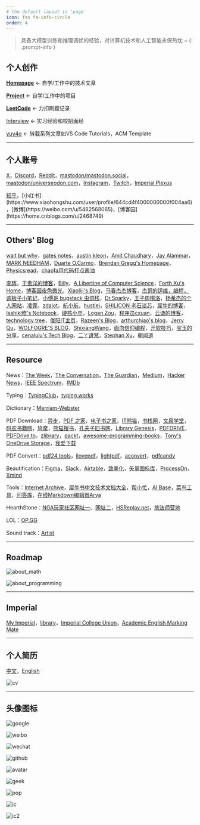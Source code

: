 ```yaml
---
# the default layout is 'page'
icon: fas fa-info-circle
order: 4
---
```


> 具备大模型训练和推理调优的经验，对计算机技术和人工智能永保热忱 ~ 
{: .prompt-info }

## 个人创作
[**Homepage**](https://yuy4o.github.io) <- 自学/工作中的技术文章

[**Project**](https://yuy4o.github.io/project/) <- 自学/工作中的项目

[**LeetCode**](https://yuy4o.github.io/leetcode/) <- 力扣刷题记录

[Interview](https://yuy4o.github.io/interview/) <- 实习经验和校招面经

[yuy4o](https://yuy4o.github.io/yuy4o/) <- 转载系列文章如VS Code Tutorials，ACM Template

---
## 个人账号

[X](https://twitter.com/yuy4o)，[Discord](https://discord.com/)，[Reddit](https://www.reddit.com/user/yuy4oj/)，[mastodon/mastodon.social](https://mastodon.social/@yuy4o)，[mastodon/universeodon.com](https://universeodon.com/@yuy4o)，[Instagram](https://www.instagram.com/yuy4oj/)，[Twitch](https://www.twitch.tv/yuy4oj)，[Imperial Plexus](https://plexus.imperial.ac.uk/)

[知乎](https://www.zhihu.com/people/yj522_)，[小红书](https://www.xiaohongshu.com/user/profile/644cd4f4000000000f004aa6)，[微博](https://weibo.com/u/5482568065)，[博客园](https://home.cnblogs.com/u/2468749)

---

## Others' Blog
[wait but why](https://waitbutwhy.com/)，[gates notes](https://www.gatesnotes.com/)，[austin kleon](https://austinkleon.com/)，[Amit Chaudhary](https://amitness.com/)，[Jay Alammar](https://jalammar.github.io/)，[MARK NEEDHAM](https://www.markhneedham.com/)，[Duarte O.Carmo](https://duarteocarmo.com/)，[Brendan Gregg's Homepage](https://www.brendangregg.com/)，[Physicsread](https://www.physicsread.com/)，[chaofa用代码打点酱油](https://bruceyuan.com/)

[李辉](https://greyli.com/)，[于贵洋的博客](https://yuguiyang.github.io/)，[Billy](https://zhengtq.github.io/)，[A Libertine of Computer Science](https://csruiliu.github.io/blog/)，[Forth Xu's Home](https://forthxu.com/)，[博客园夜色微光](https://www.cnblogs.com/novwind)，[Xiaoliji's Blog](https://darktiantian.github.io/)，[马春杰杰博客](https://www.machunjie.com/)，[杰哥的运维，编程，调板子小笔记](https://jia.je/)，[小傅哥 bugstack 虫洞栈](https://bugstack.cn/)，[Dr.Sparky](https://blog.mosklia.cn/)，[王子周棋洛](https://zhouql.vip/)，[杨希杰的个人网站](https://yang-xijie.github.io/)，[凌莞](https://nyac.at/)，[zdaiot](https://www.zdaiot.com/)，[航小航](https://www.sail.name/#blog)，[hustlei](https://hustlei.github.io/)，[SHILICON 老石谈芯](https://shilicon.com/)，[犀牛的博客](https://benpaodewoniu.github.io/)，[Isshiki修's Notebook](https://note.isshikih.top/)，[硬核小卒](https://jacksonwuu.github.io/blog/)，[Logan Zou](https://logan-zou.github.io/)，[程序员cxuan](https://www.eet-china.com/mp/u3969831)，[云谦的博客](https://sorrycc.com/)，[technology tree](https://duanjinyi.gitee.io/index/)，[俊阳IT主页](https://fanjunyang.zone/)，[Razeen's Blog](https://razeen.me/)，[arthurchiao's blog](https://arthurchiao.art/index.html)，[Jerry Qu](https://imququ.com/)，[WOLFOGRE'S BLOG](https://blog.wolfogre.com/)，[ShixiangWang](https://shixiangwang.github.io/)，[面向信仰编程](https://draveness.me/)，[开软技巧](https://www.chinaoss.net/blogs)，[宝玉的分享](https://baoyu.io/)，[cenalulu's Tech Blog](http://cenalulu.github.io/)，[二丫讲梵](https://wiki.eryajf.net/)，[Stephan Xu](http://www.fenzhengrou.wang/)，[朝闻道](https://www.cnblogs.com/findumars/)

---
## Resource

News：[The Week](https://theweek.com/)，[The Conversation](https://theconversation.com/global)，[The Guardian](https://www.theguardian.com/)，[Medium](https://medium.com/)，[Hacker News](https://news.ycombinator.com/)，[IEEE Spectrum](https://spectrum.ieee.org)，[IMDb](https://www.imdb.com/)

Typing：[TypingClub](https://www.typingclub.com/sportal/)，[typing.works](https://typing.works/)

Dictionary：[Merriam-Webster](https://www.merriam-webster.com/)

PDF Download：[异步](https://www.epubit.com/)，[PDF 之家](https://homeofpdf.com/)，[电子书之家](https://honeypdf.com/)，[IT熊猫](https://itpanda.net/)，[书栈网](https://www.bookstack.cn/)，[文泉学堂](https://www.wqxuetang.com/)，[码农书籍网](https://www.manongbook.com/)，[鸠摩](https://www.jiumodiary.com/)，[熊猫搜书](https://xmsoushu.com/#/)，[孔夫子旧书网](https://www.kongfz.com/)，[Library Genesis](https://libgen.rs/)，[PDFDRIVE](https://www.pdfdrive.com/)，[PDFDrive.to](https://pdfdrive.to/)，[zlibrary](https://zlibrary.to/)，[packt](https://subscription.packtpub.com/)，[awesome-programming-books](https://awesome-programming-books.github.io/)，[Tony's OneDrive Storage](https://storage.iamsjy.com/)，[我爱下载](https://www.5aixz.com/Pythondianzishu/)

PDF Convert：[pdf24 tools](https://tools.pdf24.org/zh/)，[ilovepdf](https://www.ilovepdf.com/zh-cn)，[lightpdf](https://lightpdf.com/)，[aconvert](https://www.aconvert.com/)，[pdfcandy](https://pdfcandy.com/)

Beautification：[Figma](https://www.figma.com/)，[Slack](https://www.slack.com/)，[Airtable](https://www.airtable.com/)，[致美化](https://zhutix.com/)，[矢量图标库](https://www.iconfont.cn/)，[ProcessOn](https://www.processon.com/popular)，[Xmind](https://xmind.ai/)

Tools：[Internet Archive](https://archive.org/)，[犀牛书中文技术文档大全](https://xiniushu.com/)，[帮小忙](https://tool.browser.qq.com/)，[AI Base](https://top.aibase.com/)，[菜鸟工具](https://www.jyshare.com/)，[问答库](https://www.asklib.com/)，[在线Markdown编辑器Arya](https://markdown.lovejade.cn/)

HearthStone：[NGA玩家社区网址一](https://bbs.nga.cn/)、[网址二](https://nga.cn/)，[HSReplay.net](https://hsreplay.net/)，[旅法师营地](https://www.iyingdi.com/)

LOL：[OP.GG](https://www.op.gg/champions)

Sound track：[Artist](https://artlist.io/)

---
## Roadmap

![about_math](https://raw.githubusercontent.com/yuy4o/yuy4o/main/figures/about_math.jpg)

![about_programming](https://raw.githubusercontent.com/yuy4o/yuy4o/main/figures/about_programming.png)

---
## Imperial

[My Imperial](https://my.imperial.ac.uk)，[library](https://library-search.imperial.ac.uk/discovery/search?vid=44IMP_INST:ICL_VU1)，[Imperial College Union](https://www.imperialcollegeunion.org/activities/a-to-z)，[Academic English Marking Mate](writingtools.xjtlu.edu.cn:8080/mm/markingmate.html)

---
## 个人简历
[中文](https://yuy4o.github.io/yuy4o/resume/resume_chinese.pdf)，[English](https://yuy4o.github.io/yuy4o/resume/resume_english.pdf)

![cv](https://raw.githubusercontent.com/yuy4o/yuy4o/main/figures/resume_chinese.png)

---
## 头像图标

![google](https://raw.githubusercontent.com/yuy4o/yuy4o/main/figures/icon_google.jpg)

![weibo](https://raw.githubusercontent.com/yuy4o/yuy4o/main/figures/icon_weibo.jpg)

![wechat](https://raw.githubusercontent.com/yuy4o/yuy4o/main/figures/icon_wechat.jpg)

![github](https://raw.githubusercontent.com/yuy4o/yuy4o/main/figures/icon_github.png)

![avatar](https://raw.githubusercontent.com/yuy4o/yuy4o/main/figures/icon_avatar.jpg)

![geek](https://raw.githubusercontent.com/yuy4o/yuy4o/main/figures/icon_geek.gif)

![pop](https://raw.githubusercontent.com/yuy4o/yuy4o/main/figures/icon_pop.png)

![ic](https://raw.githubusercontent.com/yuy4o/yuy4o/main/figures/icon_ic.jpg)

![ic2](https://raw.githubusercontent.com/yuy4o/yuy4o/main/figures/icon_ic2.png)